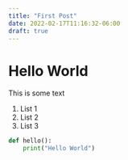 ```yaml
---
title: "First Post"
date: 2022-02-17T11:16:32-06:00
draft: true
---
```


# Hello World

This is some text

1. List 1
1. List 2
1. List 3

```python
def hello():
    print("Hello World")
```
